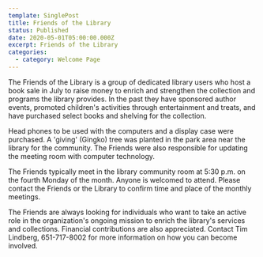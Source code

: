 ```yaml
---
template: SinglePost
title: Friends of the Library
status: Published
date: 2020-05-01T05:00:00.000Z
excerpt: Friends of the Library
categories:
  - category: Welcome Page
---
```

<!--StartFragment-->

The Friends of the Library is a group of dedicated library users who host a book sale in July to raise money to enrich and strengthen the collection and programs the library provides. In the past they have sponsored author events, promoted children's activities through entertainment and treats, and have purchased select books and shelving for the collection.

Head phones to be used with the computers and a display case were purchased. A 'giving' (Gingko) tree was planted in the park area near the library for the community. The Friends were also responsible for updating the meeting room with computer technology.

The Friends typically meet in the library community room at 5:30 p.m. on the fourth Monday of the month. Anyone is welcomed to attend. Please contact the Friends or the Library to confirm time and place of the monthly meetings.

The Friends are always looking for individuals who want to take an active role in the organization's ongoing mission to enrich the library's services and collections. Financial contributions are also appreciated. Contact Tim Lindberg, 651-717-8002 for more information on how you can become involved.

<!--EndFragment-->